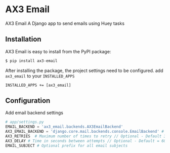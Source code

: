 # AX3 Email

AX3 Email A Django app to send emails using Huey tasks

## Installation
AX3 Email is easy to install from the PyPI package:

```bash
$ pip install ax3-email
```

After installing the package, the project settings need to be configured.
add `ax3_email` to your `INSTALLED_APPS`

`INSTALLED_APPS += [ax3_email]`
## Configuration

Add email backend settings

```python 
# app/settings.py
EMAIL_BACKEND = 'ax3_email.backends.AX3EmailBackend'
AX3_EMAIL_BACKEND = 'django.core.mail.backends.console.EmailBackend' # Django Email that does the actual sending // Optional - Default smtp (django)
AX3_RETRIES  # Maximum number of times to retry // Optional - Default 3
AX3_DELAY # Time in seconds between attempts // Optional - Default = 600
EMAIL_SUBJECT # Optional prefix for all email subjects
```
